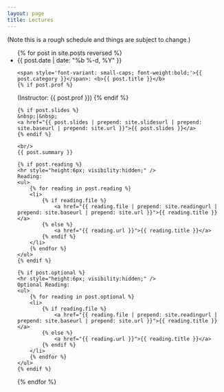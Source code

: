 ```yaml
---
layout: page
title: Lectures
---
```


(Note this is a rough schedule and things are subject to change.)

<ul class="post-list">
{% for post in site.posts reversed %}
  <li>
	<span class="post-meta">{{ post.date | date: "%b %-d, %Y" }}</span>

	<span style='font-variant: small-caps; font-weight:bold;'>{{ post.category }}</span>: <b>{{ post.title }}</b>
	{% if post.prof %}
  (Instructor: {{ post.prof }})
	{% endif %}

	{% if post.slides %}
	&nbsp;|&nbsp;
	<a href="{{ post.slides | prepend: site.slidesurl | prepend: site.baseurl | prepend: site.url }}">{{ post.slides }}</a>
	{% endif %}

	<br/>
	{{ post.summary }}

	{% if post.reading %}
	<hr style="height:6px; visibility:hidden;" />
	Reading:
	<ul>
		{% for reading in post.reading %}
		<li>
			{% if reading.file %}
				<a href="{{ reading.file | prepend: site.readingurl | prepend: site.baseurl | prepend: site.url }}">{{ reading.title }}</a>
			{% else %}
				<a href="{{ reading.url }}">{{ reading.title }}</a>
			{% endif %}
		</li>
		{% endfor %}
	</ul>
	{% endif %}

	{% if post.optional %}
	<hr style="height:6px; visibility:hidden;" />
	Optional Reading:
	<ul>
		{% for reading in post.optional %}
		<li>
			{% if reading.file %}
				<a href="{{ reading.file | prepend: site.readingurl | prepend: site.baseurl | prepend: site.url }}">{{ reading.title }}</a>
			{% else %}
				<a href="{{ reading.url }}">{{ reading.title }}</a>
			{% endif %}
		</li>
		{% endfor %}
	</ul>
	{% endif %}

  </li>
{% endfor %}
</ul>

